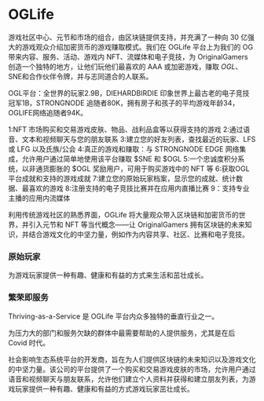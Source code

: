 # OGLife



游戏社区中心、元节和市场的组合，由区块链提供支持，并充满了一种向 30 亿强大的游戏观众介绍加密货币的游戏赚取模式。我们在 OGLife 平台上为我们的 OG 带来内容、服务、活动、游戏内 NFT、流媒体和电子竞技，为 OriginalGamers 创造一个独特的地方，让他们玩他们最喜欢的 AAA 或加密游戏，赚取 $OGL、$SNE和合作伙伴令牌，并与志同道合的人联系。

OGL平台：全世界的玩家2.9B，DIEHARDBIRDIE 印象世界上最古老的电子竞技冠军1B，STRONGNODE
追随者80K，拥有房子和孩子的平均游戏年龄34，OGLIFE网络追随者94K。

1:NFT 市场购买和交易游戏皮肤、物品、战利品盒等以获得支持的游戏
2:通过语音、文本和视频聊天与您的朋友联系
3:建立您的好友列表，查找最近的玩家、LFS 或 LFG 以及氏族/公会
4:真正的游戏和赚取：与 STRONGNODE EDGE 网络集成，允许用户通过简单地使用该平台赚取 $SNE 和 $OGL
5:一个忠诚度积分系统，以非通货膨胀的 $OGL 奖励用户，可用于购买游戏中的 NFT 等
6:获取OGL平台成就和支持的游戏成就
7:建立您的原始玩家档案，显示您的成就、统计数据、最喜欢的游戏
8:注册支持的电子竞技比赛并在应用内直播比赛
9：支持专业主播的应用内流媒体

利用传统游戏社区的熟悉界面，OGLife 将大量观众带入区块链和加密货币的世界，并引入元节和 NFT 等当代概念——让 OriginalGamers 拥有区块链的未来知识，并结合游戏文化的中坚力量，例如作为内容共享、社区、比赛和电子竞技。

### 原始玩家

为游戏玩家提供一种有趣、健康和有益的方式来生活和茁壮成长。

### 繁荣即服务

Thriving-as-a-Service 是 OGLife 平台内众多独特的垂直行业之一。

为压力大的部门和服务欠缺的群体中最需要帮助的人提供服务，尤其是在后 Covid 时代。

社会影响生态系统平台的开发商，旨在为人们提供区块链的未来知识以及游戏文化的中坚力量。该公司的平台提供了一个购买和交易游戏皮肤的市场，允许用户通过语音和视频聊天与朋友联系，允许他们建立个人资料并获得和建立朋友列表，为游戏玩家提供一种有趣、健康和有益的方式游戏玩家茁壮成长。

